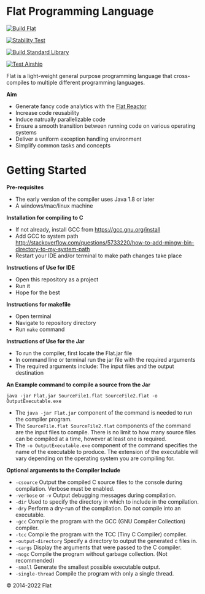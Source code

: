 Flat Programming Language
===========================
[![Build Flat](https://github.com/FlatLang/Flat/actions/workflows/build.yml/badge.svg)](https://github.com/FlatLang/Flat/actions/workflows/build.yml)

[![Stability Test](https://github.com/FlatLang/Stability-Test/actions/workflows/stability-test.yml/badge.svg)](https://github.com/FlatLang/Stability-Test/actions/workflows/stability-test.yml)

[![Build Standard Library](https://github.com/FlatLang/Standard-Library/actions/workflows/build.yml/badge.svg)](https://github.com/FlatLang/Standard-Library/actions/workflows/build.yml)

[![Test Airship](https://github.com/FlatLang/Airship/actions/workflows/build.yml/badge.svg)](https://github.com/FlatLang/Airship/actions/workflows/build.yml)

Flat is a light-weight general purpose programming language that cross-compiles to multiple different programming languages.

__Aim__

  * Generate fancy code analytics with the [Flat Reactor](https://github.com/FlatLang/Flat-Reactor)
  * Increase code reusability
  * Induce natrually parallelizable code
  * Ensure a smooth transition between running code on various operating systems
  * Deliver a uniform exception handling environment
  * Simplify common tasks and concepts

Getting Started
===============

__Pre-requisites__

  * The early version of the compiler uses Java 1.8 or later
  * A windows/mac/linux machine

__Installation for compiling to C__

  * If not already, install GCC from https://gcc.gnu.org/install
  * Add GCC to system path http://stackoverflow.com/questions/5733220/how-to-add-mingw-bin-directory-to-my-system-path
  * Restart your IDE and/or terminal to make path changes take place

__Instructions of Use for IDE__

  * Open this repository as a project
  * Run it
  * Hope for the best

__Instructions for makefile__
  * Open terminal
  * Navigate to repository directory
  * Run `make` command

__Instructions of Use for the Jar__

  * To run the compiler, first locate the Flat.jar file
  * In command line or terminal run the jar file with the required arguments
  * The required arguments include: The input files and the output destination

__An Example command to compile a source from the Jar__

`java -jar Flat.jar SourceFile1.flat SourceFile2.flat -o OutputExecutable.exe`

  * The `java -jar Flat.jar` component of the command is needed to run the compiler program.
  * The `SourceFile.flat SourceFile2.flat` components of the command are the input files to compile. There is no limit to how many source files can be compiled at a time, however at least one is required.
  * The `-o OutputExecutable.exe` component of the command specifies the name of the executable to produce. The extension of the executable will vary depending on the operating system you are compiling for.

__Optional arguments to the Compiler Include__

  * `-csource` Output the compiled C source files to the console during compilation. Verbose must be enabled.
  * `-verbose` or `-v` Output debugging messages during compilation.
  * `-dir` Used to specify the directory in which to include in the compilation.
  * `-dry` Perform a dry-run of the compilation. Do not compile into an executable.
  * `-gcc` Compile the program with the GCC (GNU Compiler Collection) compiler.
  * `-tcc` Compile the program with the TCC (Tiny C Compiler) compiler.
  * `-output-directory` Specify a directory to output the generated c files in.
  * `-cargs` Display the arguments that were passed to the C compiler.
  * `-nogc` Compile the program without garbage collection. (Not recommended)
  * `-small` Generate the smallest possible executable output.
  * `-single-thread` Compile the program with only a single thread.

© 2014-2022 Flat
